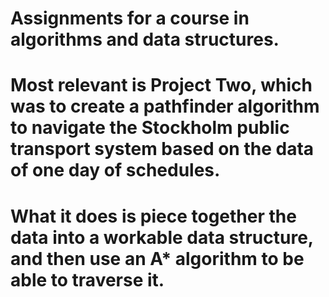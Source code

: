 # Assignments for a course in algorithms and data structures. 
# Most relevant is Project Two, which was to create a pathfinder algorithm to navigate the Stockholm public transport system based on the data of one day of schedules. 
# What it does is piece together the data into a workable data structure, and then use an A* algorithm to be able to traverse it. 
